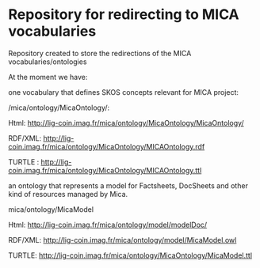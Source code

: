 Repository for redirecting to MICA vocabularies
===================

Repository created to store the redirections of the MICA vocabularies/ontologies

At the moment we have:

one vocabulary that defines SKOS concepts relevant for MICA project:

/mica/ontology/MicaOntology/: 

Html: http://lig-coin.imag.fr/mica/ontology/MicaOntology/MicaOntology/

RDF/XML: http://lig-coin.imag.fr/mica/ontology/MicaOntology/MICAOntology.rdf

TURTLE : http://lig-coin.imag.fr/mica/ontology/MicaOntology/MICAOntology.ttl

an ontology that represents a model for Factsheets, DocSheets and other kind of resources managed by Mica.

mica/ontology/MicaModel

Html: http://lig-coin.imag.fr/mica/ontology/model/modelDoc/

RDF/XML: http://lig-coin.imag.fr/mica/ontology/model/MicaModel.owl

TURTLE: http://lig-coin.imag.fr/mica/ontology/MicaOntology/MicaModel.ttl
 

